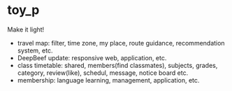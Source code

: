 # toy_p
Make it light!
- travel map: filter, time zone, my place, route guidance, recommendation system, etc.
- DeepBeef update: responsive web, application, etc.
- class timetable: shared, members(find classmates), subjects, grades, category, review(like), schedul, message, notice board etc.
- membership: language learning, management, application, etc.
